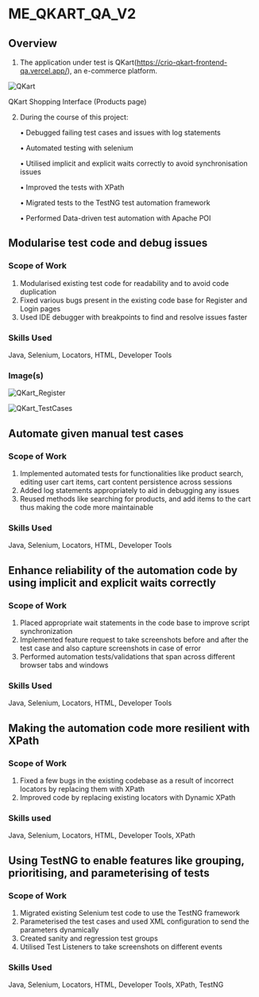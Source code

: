 # ME_QKART_QA_V2

## Overview
1. The application under test is QKart(https://crio-qkart-frontend-qa.vercel.app/), an e-commerce platform.

![QKart](https://github.com/user-attachments/assets/bd8c2031-8f9a-40ab-a36d-70afe978bd66)

QKart Shopping Interface (Products page)

2. During the course of this project:

   •	Debugged failing test cases and issues with log statements

   •	Automated testing with selenium

   •	Utilised implicit and explicit waits correctly to avoid synchronisation issues

   •	Improved the tests with XPath

   •	Migrated tests to the TestNG test automation framework

   •	Performed Data-driven test automation with Apache POI

## Modularise test code and debug issues
### Scope of Work
  1. Modularised existing test code for readability and to avoid code duplication
  2. Fixed various bugs present in the existing code base for Register and Login pages
  3. Used IDE debugger with breakpoints to find and resolve issues faster

### Skills Used
Java, Selenium, Locators, HTML, Developer Tools

### Image(s)
![QKart_Register](https://github.com/user-attachments/assets/70fe4a70-51c3-4da4-b6ed-2538f9641644)

![QKart_TestCases](https://github.com/user-attachments/assets/6de0ffb6-c4cb-43b0-b60b-b6a7d3b22c3f)

## Automate given manual test cases
### Scope of Work
  1. Implemented automated tests for functionalities like product search, editing user cart items, cart content persistence across sessions
  2. Added log statements appropriately to aid in debugging any issues
  3. Reused methods like searching for products, and add items to the cart thus making the code more maintainable

### Skills Used
Java, Selenium, Locators, HTML, Developer Tools

## Enhance reliability of the automation code by using implicit and explicit waits correctly
### Scope of Work
  1. Placed appropriate wait statements in the code base to improve script synchronization
  2. Implemented feature request to take screenshots before and after the test case and also capture screenshots in case of error
  3. Performed automation tests/validations that span across different browser tabs and windows

### Skills Used
Java, Selenium, Locators, HTML, Developer Tools

## Making the automation code more resilient with XPath
### Scope of Work
  1. Fixed a few bugs in the existing codebase as a result of incorrect locators by replacing them with XPath
  2. Improved code by replacing existing locators with Dynamic XPath

### Skills used
Java, Selenium, Locators, HTML, Developer Tools, XPath

## Using TestNG to enable features like grouping, prioritising, and parameterising of tests
### Scope of Work
  1. Migrated existing Selenium test code to use the TestNG framework
  2. Parameterised the test cases and used XML configuration to send the parameters dynamically
  3. Created sanity and regression test groups
  4. Utilised Test Listeners to take screenshots on different events

### Skills Used
Java, Selenium, Locators, HTML, Developer Tools, XPath, TestNG
